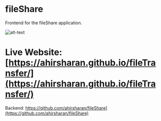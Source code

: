 # fileShare

Frontend for the fileShare application.

![alt-text](https://i.ibb.co/rwfLcvK/up1.jpg) 

# Live Website: [https://ahirsharan.github.io/fileTransfer/](https://ahirsharan.github.io/fileTransfer/)

Backend: https://github.com/ahirsharan/fileShare](https://github.com/ahirsharan/fileShare)
